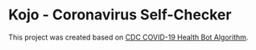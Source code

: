 # Kojo - Coronavirus Self-Checker

This project was created based on [CDC COVID-19 Health Bot Algorithm](https://github.com/CDCgov/covid19healthbot).
